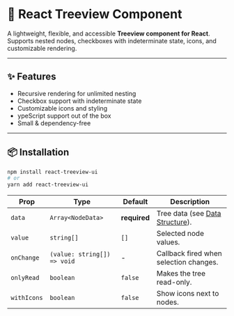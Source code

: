 # 🌳 React Treeview Component  

A lightweight, flexible, and accessible **Treeview component for React**.  
Supports nested nodes, checkboxes with indeterminate state, icons, and customizable rendering.  

---

## ✨ Features  
- Recursive rendering for unlimited nesting  
- Checkbox support with indeterminate state  
- Customizable icons and styling  
- ypeScript support out of the box  
- Small & dependency-free  

---

## 📦 Installation  

```bash
npm install react-treeview-ui
# or
yarn add react-treeview-ui
```

| Prop        | Type                        | Default      | Description                                                   |
|-------------|-----------------------------|--------------|---------------------------------------------------------------|
| `data`      | `Array<NodeData>`           | **required** | Tree data (see [Data Structure](#-data-structure)).          |
| `value`     | `string[]`                  | `[]`         | Selected node values.                                        |
| `onChange`  | `(value: string[]) => void` | - | Callback fired when selection changes.                       |
| `onlyRead`  | `boolean`                   | `false`      | Makes the tree read-only.                                     |
| `withIcons` | `boolean`                   | `false`      | Show icons next to nodes.                                     |


